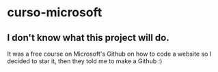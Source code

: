 # curso-microsoft
## I don't know what this project will do.
It was a free course on Microsoft's Github on how to code a website so I decided to star it, then they told me to make a Github :)

